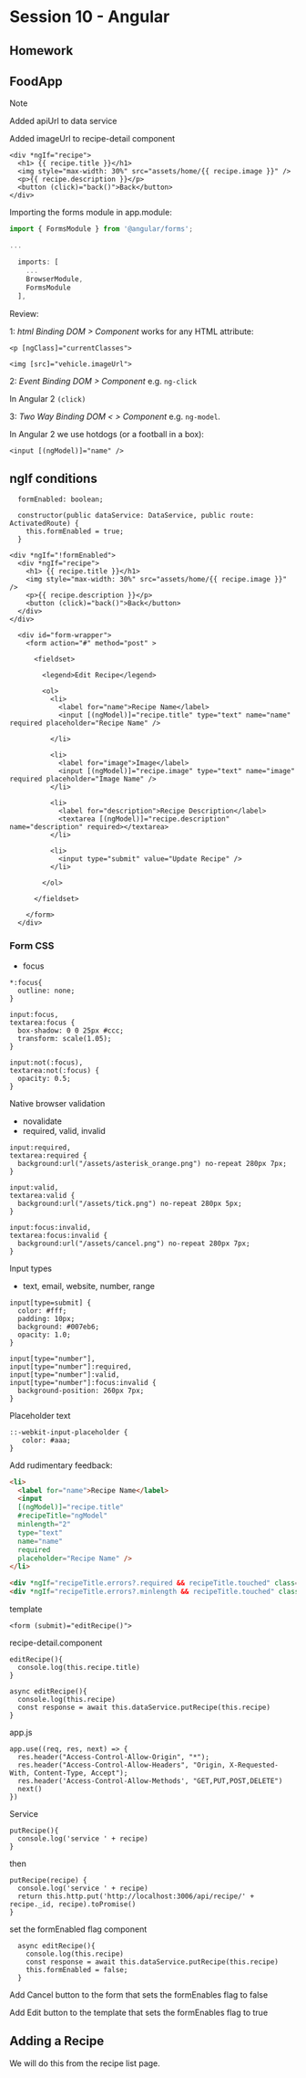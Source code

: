 # Session 10 - Angular

## Homework



## FoodApp

Note

Added apiUrl to data service

Added imageUrl to recipe-detail component

```
<div *ngIf="recipe">
  <h1> {{ recipe.title }}</h1>
  <img style="max-width: 30%" src="assets/home/{{ recipe.image }}" />
  <p>{{ recipe.description }}</p>
  <button (click)="back()">Back</button>
</div>
```

Importing the forms module in app.module:

```js
import { FormsModule } from '@angular/forms';

...

  imports: [
    ...
    BrowserModule,
    FormsModule
  ],
```

Review:

1: *html Binding  DOM > Component* works for any HTML attribute:

`<p [ngClass]="currentClasses">`

`<img [src]="vehicle.imageUrl">`

2: *Event Binding  DOM > Component* e.g. `ng-click`

In Angular 2 `(click)`

3: *Two Way Binding  DOM < > Component* e.g. `ng-model`. 

In Angular 2 we use hotdogs (or a football in a box):

`<input [(ngModel)]="name" />`

## ngIf conditions

```
  formEnabled: boolean;

  constructor(public dataService: DataService, public route: ActivatedRoute) {
    this.formEnabled = true;
  }
```

```
<div *ngIf="!formEnabled">
  <div *ngIf="recipe">
    <h1> {{ recipe.title }}</h1>
    <img style="max-width: 30%" src="assets/home/{{ recipe.image }}" />
    <p>{{ recipe.description }}</p>
    <button (click)="back()">Back</button>
  </div>
</div>
```


```
  <div id="form-wrapper">
    <form action="#" method="post" > 
    
      <fieldset>

        <legend>Edit Recipe</legend>

        <ol>
          <li>
            <label for="name">Recipe Name</label>
            <input [(ngModel)]="recipe.title" type="text" name="name" required placeholder="Recipe Name" />

          </li>

          <li>
            <label for="image">Image</label>
            <input [(ngModel)]="recipe.image" type="text" name="image" required placeholder="Image Name" />
          </li>

          <li>
            <label for="description">Recipe Description</label> 
            <textarea [(ngModel)]="recipe.description" name="description" required></textarea>
          </li>

          <li>
            <input type="submit" value="Update Recipe" />
          </li>

        </ol>

      </fieldset>

    </form>
  </div>  
```

### Form CSS

* focus

```
*:focus{
  outline: none;
}

input:focus, 
textarea:focus {
  box-shadow: 0 0 25px #ccc;
  transform: scale(1.05);
}

input:not(:focus), 
textarea:not(:focus) {
  opacity: 0.5;
}
```

Native browser validation

* novalidate
* required, valid, invalid

```
input:required, 
textarea:required {
  background:url("/assets/asterisk_orange.png") no-repeat 280px 7px;  
}

input:valid, 
textarea:valid {
  background:url("/assets/tick.png") no-repeat 280px 5px;     
}

input:focus:invalid, 
textarea:focus:invalid {
  background:url("/assets/cancel.png") no-repeat 280px 7px;         
}
```

Input types

* text, email, website, number, range

```
input[type=submit] {
  color: #fff;
  padding: 10px;
  background: #007eb6;
  opacity: 1.0;
}

input[type="number"], 
input[type="number"]:required, 
input[type="number"]:valid, 
input[type="number"]:focus:invalid {
  background-position: 260px 7px; 
}
```

Placeholder text

```
::-webkit-input-placeholder {
   color: #aaa;
}
```

Add rudimentary feedback:

```html
<li>
  <label for="name">Recipe Name</label>
  <input 
  [(ngModel)]="recipe.title" 
  #recipeTitle="ngModel" 
  minlength="2" 
  type="text" 
  name="name" 
  required 
  placeholder="Recipe Name" />
</li>

<div *ngIf="recipeTitle.errors?.required && recipeTitle.touched" class="alert">Title is required</div>
<div *ngIf="recipeTitle.errors?.minlength && recipeTitle.touched" class="alert">Recipe title should be longer</div>
```

template

```
<form (submit)="editRecipe()">
```

recipe-detail.component

```
editRecipe(){
  console.log(this.recipe.title)
}
```

```
async editRecipe(){
  console.log(this.recipe)
  const response = await this.dataService.putRecipe(this.recipe)
}
```

app.js

```
app.use((req, res, next) => {
  res.header("Access-Control-Allow-Origin", "*");
  res.header("Access-Control-Allow-Headers", "Origin, X-Requested-With, Content-Type, Accept");
  res.header('Access-Control-Allow-Methods', "GET,PUT,POST,DELETE")
  next()
})
```

Service

```
putRecipe(){
  console.log('service ' + recipe)
}
```

then

```
putRecipe(recipe) {
  console.log('service ' + recipe)
  return this.http.put('http://localhost:3006/api/recipe/' + recipe._id, recipe).toPromise()
}
```

set the formEnabled flag component

```
  async editRecipe(){
    console.log(this.recipe)
    const response = await this.dataService.putRecipe(this.recipe)
    this.formEnabled = false;
  }
```

Add Cancel button to the form that sets the formEnables flag to false

Add Edit button to the template that sets the formEnables flag to true

## Adding a Recipe

We will do this from the recipe list page.



